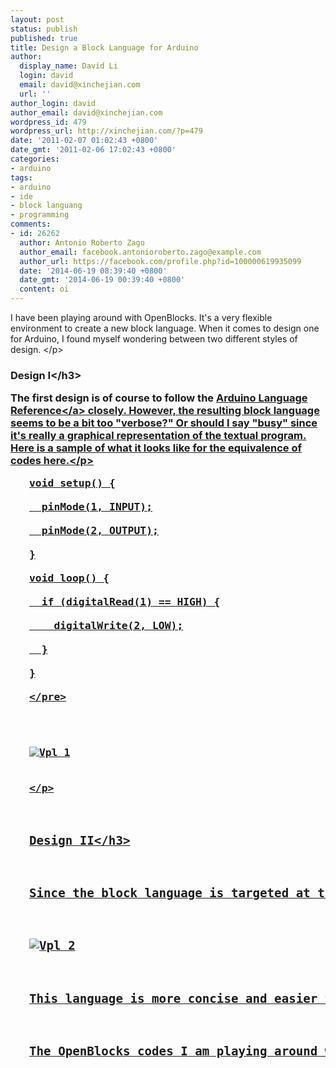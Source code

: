 ```yaml
---
layout: post
status: publish
published: true
title: Design a Block Language for Arduino
author:
  display_name: David Li
  login: david
  email: david@xinchejian.com
  url: ''
author_login: david
author_email: david@xinchejian.com
wordpress_id: 479
wordpress_url: http://xinchejian.com/?p=479
date: '2011-02-07 01:02:43 +0800'
date_gmt: '2011-02-06 17:02:43 +0800'
categories:
- arduino
tags:
- arduino
- ide
- block languang
- programming
comments:
- id: 26262
  author: Antonio Roberto Zago
  author_email: facebook.antonioroberto.zago@example.com
  author_url: https://facebook.com/profile.php?id=100000619935099
  date: '2014-06-19 08:39:40 +0800'
  date_gmt: '2014-06-19 00:39:40 +0800'
  content: oi
---
```

<p>I have been playing around with OpenBlocks. It's a very flexible environment to create a new block language. When it comes to design one for Arduino, I found myself wondering between two different styles of design. <&#47;p></p>
<h3>Design I<&#47;h3></p>
<p>The first design is of course to follow the <a href="http:&#47;&#47;www.arduino.cc&#47;en&#47;Reference&#47;HomePage">Arduino Language Reference<&#47;a> closely. However, the resulting block language seems to be a bit too "verbose?" Or should I say "busy" since it's really a graphical representation of the textual program. Here is a sample of what it looks like for the equivalence of codes here.<&#47;p></p>
<pre style="padding-left:30px">
void setup() {<br />
  pinMode(1, INPUT);<br />
  pinMode(2, OUTPUT);<br />
}<br />
void loop() {<br />
  if (digitalRead(1) == HIGH) {<br />
    digitalWrite(2, LOW);<br />
  }<br />
}<br />
<&#47;pre></p>
<p>
<img style="display:block; margin-left:auto; margin-right:auto;" src="http:&#47;&#47;xinchejian.com&#47;wp-content&#47;uploads&#47;2011&#47;02&#47;vpl-1.jpg" alt="Vpl 1" title="vpl-1.jpg" border="0"&#47;><br />
<&#47;p></p>
<h3>Design II<&#47;h3></p>
<p>Since the block language is targeted at the beginner of Arduino and programming, most of time, we talk about "When the button on pin 1 is pushed, I want the LED on pin 2 to light up." There is a much natural way to map this statement into an intuitive block language by building the blocks around the pin. Here is how it may look like:<&#47;p></p>
<p><img style="display:block; margin-left:auto; margin-right:auto;" src="http:&#47;&#47;xinchejian.com&#47;wp-content&#47;uploads&#47;2011&#47;02&#47;vpl-2.jpg" alt="Vpl 2" title="vpl-2.jpg" border="0"&#47;></p>
<p>This language is more concise and easier to understand. The language itself should provide enough meta info to infer the setup codes. However, in order to do this, the language may need a little runtime (OS?) to be compiled along with the Sketch but it seems to be worth the effort. <&#47;p></p>
<p>The OpenBlocks codes I am playing around with the idea is available at my <a href="https:&#47;&#47;github.com&#47;taweili&#47;openblocks&#47;tree&#47;ant">'ant' branch openblocks<&#47;a> on github. Appreciate any feedback on this. <&#47;p></p>
